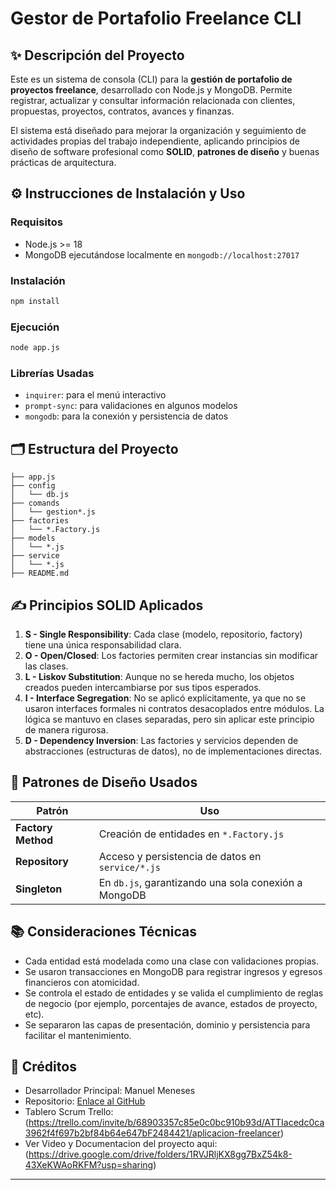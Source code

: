 # Gestor de Portafolio Freelance CLI

## ✨ Descripción del Proyecto

Este es un sistema de consola (CLI) para la **gestión de portafolio de proyectos freelance**, desarrollado con Node.js y MongoDB. Permite registrar, actualizar y consultar información relacionada con clientes, propuestas, proyectos, contratos, avances y finanzas.

El sistema está diseñado para mejorar la organización y seguimiento de actividades propias del trabajo independiente, aplicando principios de diseño de software profesional como **SOLID**, **patrones de diseño** y buenas prácticas de arquitectura.

## ⚙️ Instrucciones de Instalación y Uso

### Requisitos

* Node.js >= 18
* MongoDB ejecutándose localmente en `mongodb://localhost:27017`

### Instalación

```bash
npm install
```

### Ejecución

```bash
node app.js
```

### Librerías Usadas

* `inquirer`: para el menú interactivo
* `prompt-sync`: para validaciones en algunos modelos
* `mongodb`: para la conexión y persistencia de datos

## 🗂️ Estructura del Proyecto

```
├── app.js
├── config
│   └── db.js
├── comands
│   └── gestion*.js
├── factories
│   └── *.Factory.js
├── models
│   └── *.js
├── service
│   └── *.js
├── README.md
```

## ✍️ Principios SOLID Aplicados

1. **S - Single Responsibility**: Cada clase (modelo, repositorio, factory) tiene una única responsabilidad clara.
2. **O - Open/Closed**: Los factories permiten crear instancias sin modificar las clases.
3. **L - Liskov Substitution**: Aunque no se hereda mucho, los objetos creados pueden intercambiarse por sus tipos esperados.
4. **I - Interface Segregation**: No se aplicó explícitamente, ya que no se usaron interfaces formales ni contratos desacoplados entre módulos. La lógica se mantuvo en clases separadas, pero sin aplicar este principio de manera rigurosa.
5. **D - Dependency Inversion**: Las factories y servicios dependen de abstracciones (estructuras de datos), no de implementaciones directas.

## 🧰 Patrones de Diseño Usados

| Patrón             | Uso                                                  |
| ------------------ | ---------------------------------------------------- |
| **Factory Method** | Creación de entidades en `*.Factory.js`              |
| **Repository**     | Acceso y persistencia de datos en `service/*.js`     |
| **Singleton**      | En `db.js`, garantizando una sola conexión a MongoDB |

## 📚 Consideraciones Técnicas

* Cada entidad está modelada como una clase con validaciones propias.
* Se usaron transacciones en MongoDB para registrar ingresos y egresos financieros con atomicidad.
* Se controla el estado de entidades y se valida el cumplimiento de reglas de negocio (por ejemplo, porcentajes de avance, estados de proyecto, etc).
* Se separaron las capas de presentación, dominio y persistencia para facilitar el mantenimiento.

## 👥 Créditos

* Desarrollador Principal: Manuel Meneses
* Repositorio: [Enlace al GitHub](https://github.com/07Manu03M/Gestor-de-Portafolio-de-Proyectos-Freelance.git)
* Tablero Scrum Trello: (https://trello.com/invite/b/68903357c85e0c0bc910b93d/ATTIacedc0ca3962f4f697b2bf84b64e647bF2484421/aplicacion-freelancer)
* Ver Video y Documentacion del proyecto aqui: (https://drive.google.com/drive/folders/1RVJRljKX8gg7BxZ54k8-43XeKWAoRKFM?usp=sharing)

---


